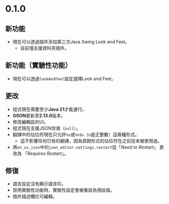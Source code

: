 # 0.1.0
## 新功能
- 現在可以透過插件添加第三方Java Swing Look and Feel。
    - 目前僅支援資料夾插件。

## 新功能（實驗性功能）
- 現在可以透過`lookAndFeel`設定選擇Look and Feel。

## 更改
- 程式現在需要至少**Java 21**才能運行。
- **GSON**更新至**2.13.0**版本。
- 修改編輯區的UI。
- 程式現在支援JSON空值（`null`）。
- 翻譯中的佔位符現在只允許`%s`或`%n$s`（`n`是正整數）這兩種形式。
    - 這不影響任何已有的翻譯，因為其餘形式的佔位符在之前從未被使用過。
- 將`en_us.json`中的`json_editor.settings.restart`從「*Need to Restart*」 更改為 「*Requires Restart*」。

## 修復
- 語言設定沒有顯示語言ID。
- 禁用實驗性功能時，實驗性設定會被重設為預設值。
- 插件描述欄位可編輯。
